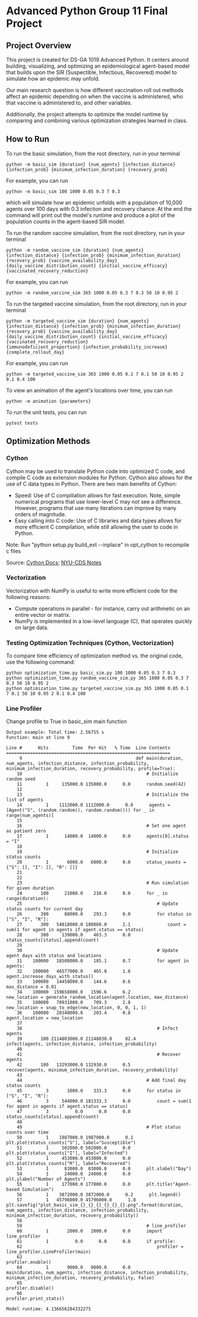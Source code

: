 # Advanced Python Group 11 Final Project

## Project Overview

This project is created for DS-GA 1019 Advanced Python. It centers around building, visualizing, and optimizing an epidemiological agent-based model that builds upon the SIR (Suspectible, Infectious, Recovered) model to simulate how an epidemic may unfold. 

Our main research question is how different vaccination roll out methods affect an epidemic depending on when the vaccine is administered, who that vaccine is administered to, and other variables.

Additionally, the project attempts to optimize the model runtime by comparing and combining various optimization strategies learned in class.

## How to Run

To run the basic simulation, from the root directory, run in your terminal
```
python -m basic_sim {duration} {num_agents} {infection_distance} {infection_prob} {minimum_infection_duration} {recovery_prob}
```

For example,
you can run
```
python -m basic_sim 100 1000 0.05 0.3 7 0.3
```
which will simulate how an epidemic unfolds with a population of 10,000 agents over 100 days with 0.3 infection and recovery chance. At the end the command will print out the model's runtime and produce a plot of the population counts in the agent-based SIR model.

To run the random vaccine simulation, from the root directory, run in your terminal
```
python -m random_vaccine_sim {duration} {num_agents} {infection_distance} {infection_prob} {minimum_infection_duration} {recovery_prob} {vaccine_availability_day} {daily_vaccine_distribution_count} {initial_vaccine_efficacy} {vaccinated_recovery_reduction}
```

For example,
you can run
```
python -m random_vaccine_sim 365 1000 0.05 0.3 7 0.3 50 10 0.95 2
```

To run the targeted vaccine simulation, from the root directory, run in your terminal
```
python -m targeted_vaccine_sim {duration} {num_agents} {infection_distance} {infection_prob} {minimum_infection_duration} {recovery_prob} {vaccine_availability_day} {daily_vaccine_distribution_count} {initial_vaccine_efficacy} {vaccinated_recovery_reduction}
{immunodeficient_proportion} {infection_probability_increase} {complete_rollout_day}
```

For example,
you can run
```
python -m targeted_vaccine_sim 365 1000 0.05 0.1 7 0.1 50 10 0.95 2 0.1 0.4 100
```

To view an animation of the agent's locations over time, you can run
```
python -m animation {parameters}
```

To run the unit tests, you can run
```
pytest tests
```

## Optimization Methods

### Cython
Cython may be used to translate Python code into optimized C code, and compile C code as extension modules for Python. Cython also allows for the use of C data types in Python. There are two main benefits of Cython:
* Speed: Use of C compiliation allows for fast execution. Note, simple numerical programs that use lower-level C may not see a difference. However, programs that use many iterations can improve by many orders of magnitude.
* Easy calling into C code: Use of C libraries and data types allows for more efficient C compilation, while still allowing the user to code in Python.

Note: Run "python setup.py build_ext --inplace" in opt_cython to recompile c files

Source: [Cython Docs](https://cython.readthedocs.io/en/latest/src/quickstart/overview.html); [NYU-CDS Notes](https://nyu-cds.github.io/python-cython/)

### Vectorization
Vectorization with NumPy is useful to write more efficient code for the following reasons:
* Compute operations in parallel - for instance, carry out arithmetic on an entire vector or matrix.
* NumPy is implemented in a low-level language (C), that operates quickly on large data.


### Testing Optimization Techniques (Cython, Vectorization)
To compare time efficiency of optimization method vs. the original code, use the following command:
```
python optimization_time.py basic_sim.py 100 1000 0.05 0.3 7 0.3
python optimization_time.py random_vaccine_sim.py 365 1000 0.05 0.3 7 0.3 50 10 0.95 2
python optimization_time.py targeted_vaccine_sim.py 365 1000 0.05 0.1 7 0.1 50 10 0.95 2 0.1 0.4 100
```

### Line Profiler
Change profile to True in basic_sim main function

```
Output example: Total time: 2.56755 s
Function: main at line 9

Line #      Hits         Time  Per Hit   % Time  Line Contents
==============================================================
     9                                           def main(duration, num_agents, infection_distance, infection_probability, minimum_infection_duration, recovery_probability, profile=True):
    10                                               # Initialize random seed
    11         1     135000.0 135000.0      0.0      random.seed(42)   
    12                                               
    13                                               # Initialize the list of agents
    14         1    1112000.0 1112000.0      0.0      agents = [Agent("S", (random.random(), random.random())) for _ in range(num_agents)]
    15                                           
    16                                               # Set one agent as patient zero
    17         1      14000.0  14000.0      0.0      agents[0].status = "I"
    18                                           
    19                                               # Initialize status counts
    20         1       6000.0   6000.0      0.0      status_counts = {"S": [], "I": [], "R": []}
    21                                           
    22                                           
    23                                               # Run simulation for given duration
    24       100      21000.0    210.0      0.0      for _ in range(duration):
    25                                                   # Update status counts for current day
    26       300      88000.0    293.3      0.0          for status in ["S", "I", "R"]:
    27       300   54018000.0 180060.0      2.1              count = sum(1 for agent in agents if agent.status == status)
    28       300     139000.0    463.3      0.0              status_counts[status].append(count)
    29                                           
    30                                                   # Update agent days with status and locations
    31    100000   18508000.0    185.1      0.7          for agent in agents:
    32    100000   46577000.0    465.8      1.8              agent.increase_days_with_status()
    33    100000   14458000.0    144.6      0.6              max_distance = 0.01
    34    100000  159658000.0   1596.6      6.2              new_location = generate_random_location(agent.location, max_distance)
    35    100000   70931000.0    709.3      2.8              new_location = snap_to_edge(new_location, 0, 0, 1, 1)
    36    100000   20340000.0    203.4      0.8              agent.location = new_location
    37                                           
    38                                                   # Infect agents
    39       100 2114803000.0 21148030.0     82.4          infect(agents, infection_distance, infection_probability)
    40                                           
    41                                                   # Recover agents
    42       100   13293000.0 132930.0      0.5          recover(agents, minimum_infection_duration, recovery_probability)
    43                                           
    44                                               # Add final day status counts
    45         3       1000.0    333.3      0.0      for status in ["S", "I", "R"]:
    46         3     544000.0 181333.3      0.0          count = sum(1 for agent in agents if agent.status == status)
    47         3          0.0      0.0      0.0          status_counts[status].append(count)
    48                                           
    49                                               # Plot status counts over time
    50         1    1987000.0 1987000.0      0.1      plt.plot(status_counts["S"], label="Susceptible")
    51         1     502000.0 502000.0      0.0      plt.plot(status_counts["I"], label="Infected")
    52         1     453000.0 453000.0      0.0      plt.plot(status_counts["R"], label="Recovered")
    53         1      83000.0  83000.0      0.0      plt.xlabel("Day")
    54         1      24000.0  24000.0      0.0      plt.ylabel("Number of Agents")
    55         1     177000.0 177000.0      0.0      plt.title("Agent-based Simulation")
    56         1    3872000.0 3872000.0      0.2      plt.legend()
    57         1   45796000.0 45796000.0      1.8      plt.savefig("plot_basic_sim_{}_{}_{}_{}_{}_{}.png".format(duration, num_agents, infection_distance, infection_probability, minimum_infection_duration, recovery_probability))
    58                                           
    59                                               # line_profiler
    60         1       2000.0   2000.0      0.0      import line_profiler
    61         1          0.0      0.0      0.0      if profile:
    62                                                   profiler = line_profiler.LineProfiler(main)
    63                                                   profiler.enable()
    64         1       9000.0   9000.0      0.0          main(duration, num_agents, infection_distance, infection_probability, minimum_infection_duration, recovery_probability, False)
    65                                                   profiler.disable()
    66                                                   profiler.print_stats()

Model runtime: 4.136656284332275
```

